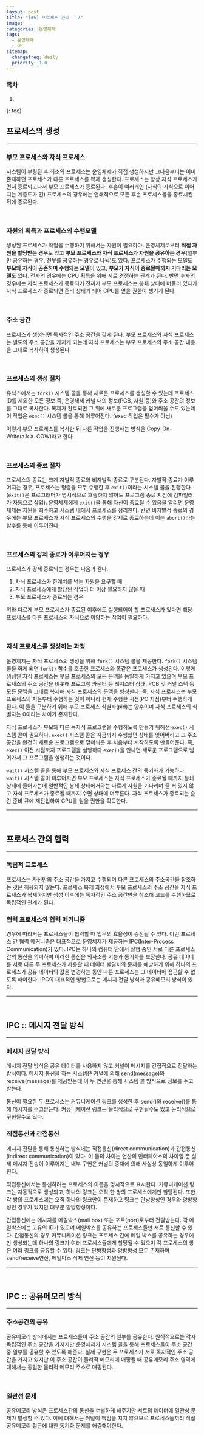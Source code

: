 ```yaml
---
layout: post
title: "[#5] 프로세스 관리 - 2"
image:
categories: 운영체제
tags: 
  - 운영체제
  - OS
sitemap:
  changefreq: daily
  priority: 1.0
---
```


### 목차
1. 
{: toc}

## 프로세스의 생성

---

### 부모 프로세스와 자식 프로세스

시스템이 부팅된 후 최초의 프로세스는 운영체제가 직접 생성하지만 그다음부터는 이미 존재하던 프로세스가 다른 프로세스를 복제 생성한다. 프로세스는 항상 자식 프로세스가 먼저 종료되고나서 부모 프로세스가 종료된다. 후손이 여러개인 (자식의 자식으로 이어지는 계층도가 긴) 프로세스의 경우에는 연쇄적으로 모든 후손 프로세스들을 종료시킨 뒤에 종료된다.

<br/> 

### 자원의 획득과 프로세스의 수행모델

생성된 프로세스가 작업을 수행하기 위해서는 자원이 필요하다. 운영체제로부터 **직접 자원을 할당받는 경우**도 있고 **부모 프로세스와 자식 프로세스가 자원을 공유하는 경우**(일부만 공유하는 경우, 전부를 공유하는 경우로 나뉨)도 있다. 프로세스가 수행되는 모델도 **부모와 자식이 공존하며 수행되는 모델**이 있고, **부모가 자식이 종료될때까지 기다리는 모델**도 있다. 전자의 경우에는 CPU 획득을 위해 서로 경쟁하는 관계가 된다. 반면 후자의 경우에는 자식 프로세스가 종료되기 전까지 부모 프로세스는 봉쇄 상태에 머물러 있다가 자식 프로세스가 종료되면 준비 상태가 되어 CPU를 얻을 권한이 생기게 된다. 

<br/> 

### 주소 공간

프로세스가 생성되면 독자적인 주소 공간을 갖게 된다. 부모 프로세스와 자식 프로세스는 별도의 주소 공간을 가지게 되는데 자식 프로세스는 부모 프로세스의 주소 공간 내용을 그대로 복사하여 생성된다.

<br/> 

### 프로세스의 생성 절차

유닉스에서는 `fork()` 시스템 콜을 통해 새로운 프로세스를 생성할 수 있는데 프로세스 ID를 제외한 모든 정보 즉, 운영체제 커널 내의 정보(PCB, 자원 등)와 주소 공간의 정보를 그대로 복사한다. 복제가 완료되면 그 위에 새로운 프로그램을 덮어씌울 수도 있는데 이 작업은 `exec()` 시스템 콜을 통해 이루어진다. (exec 작업은 필수가 아님)

이렇게 부모 프로세스를 복사한 뒤 다른 작업을 진행하는 방식을 Copy-On-Write(a.k.a. COW)라고 한다.

<br/> 

### 프로세스의 종료 절차

프로세스의 종료는 크게 자발적 종료와 비자발적 종료로 구분된다. 자발적 종료가 이루어지는 경우, 프로세스는 명령을 모두 수행한 후 `exit()`이라는 시스템 콜을 진행한다(`exit()`은 프로그래머가 명시적으로 호출하지 않아도 프로그램 종료 지점에 컴파일러가 자동으로 삽입). 운영체제에게 `exit()`을 통해 자신이 종료될 수 있음을 알리면 운영체제는 자원을 회수하고 시스템 내에서 프로세스를 정리한다. 반면 비자발적 종료의 경우에는 부모 프로세스가 자식 프로세스의 수행을 강제로 종료하는데 이는 `abort()`라는 함수를 통해 이루어진다.

<br/> 

### 프로세스의 강제 종료가 이루어지는 경우

프로세스가 강제 종료되는 경우는 다음과 같다.

1. 자식 프로세스가 한계치를 넘는 자원을 요구할 때
2. 자식 프로세스에게 할당된 작업이 더 이상 필요하지 않을 때
3. 부모 프로세스가 종료되는 경우

위와 다르게 부모 프로세스가 종료된 이후에도 실행되어야 할 프로세스가 있다면 해당 프로세스를 다른 프로세스의 자식으로 이양하는 작업이 필요하다. 

<br/> 

### 자식 프로세스를 생성하는 과정

운영체제는 자식 프로세스의 생성을 위해 `fork()` 시스템 콜을 제공한다. `fork()` 시스템 콜을 하게 되면 `fork()` 함수를 호출한 프로세스와 똑같은 프로세스가 생성된다. 이렇게 생성된 자식 프로세스는 부모 프로세스의 모든 문맥을 동일하게 가지고 있으며 부모 프로세스의 주소 공간을 비롯해 프로그램 카운터 등 레지스터 상태, PCB 및 커널 스택 등 모든 문맥을 그대로 복제해 자식 프로세스의 문맥을 형성한다. 즉, 자식 프로세스는 부모 프로세스의 처음부터 수행하는 것이 아니라 현재 수행한 시점(PC 지점)부터 수행하게 된다. 이 둘을 구분하기 위해 부모 프로세스 식별자(pid)는 양수이며 자식 프로세스의 식별자는 0이라는 차이가 존재한다. 

자식 프로세스가 부모와 다른 독자적 프로그램을 수행하도록 만들기 위해선 `exec()` 시스템 콜이 필요하다. `exec()` 시스템 콜은 지금까지 수행했던 상태를 잊어버리고 그 주소 공간을 완전히 새로운 프로그램으로 덮어씌운 후 처음부터 시작하도록 만들어준다. 즉, `exec()` 이전 시점까지 프로그램을 실행하다 `exec()`을 만나면 새로운 프로그램으로 넘어가서 그 프로그램을 실행하는 것이다.

`wait()` 시스템 콜을 통해 부모 프로세스와 자식 프로세스 간의 동기화가 가능하다. `wait()` 시스템 콜이 이루어지면 부모 프로세스는 자식 프로세스가 종료될 때까지 봉쇄상태에 들어가는데 일반적인 봉쇄 상태에서와는 다르게 자원을 기다리며 줄 서 있지 않고 자식 프로세스가 종료될 때까지 수면 상태에 머무른다. 자식 프로세스가 종료되는 순간 준비 큐에 재진입하여 CPU를 얻을 권한을 획득한다.

---



<br/> 

## 프로세스 간의 협력

---

### 독립적 프로세스

프로세스는 자신만의 주소 공간을 가지고 수행되며 다른 프로세스의 주소공간을 참조하는 것은 허용되지 않는다. 프로세스 복제 과정에서 부모 프로세스의 주소 공간을 자식 프로세스가 복제하지만 생성 이후에는 독자적인 주소 공간만을 참조해 코드를 수행하므로 독립적인 관계가 된다. 



### 협력 프로세스와 협력 메커니즘

경우에 따라서는 프로세스들이 협력할 때 업무의 효율성이 증진될 수 있다. 이런 프로세스 간 협력 메커니즘은 대표적으로 운영체제가 제공하는 IPC(Inter-Process Communication)가 있다. IPC는 하나의 컴퓨터 안에서 실행 중인 서로 다른 프로세스 간의 통신을 의미하며 이러한 통신은 의사소통 기능과 동기화를 보장한다. 공유 데이터를 서로 다른 두 프로세스가 사용할 때 데이터 불일치의 문제를 예방하기 위해 하나의 프로세스가 공유 데이터의 값을 변경하는 동안 다른 프로세스는 그 데이터에 접근할 수 없도록 해야한다. IPC의 대표적인 방법으로는 메시지 전달 방식과 공유메모리 방식이 있다.

---



<br/> 

## IPC :: 메시지 전달 방식

---

### 메시지 전달 방식

메시지 전달 방식은 공유 데이터를 사용하지 않고 커널이 메시지를 간접적으로 전달하는 방식이다. 메시지 통신을 하는 시스템은 커널에 의해 send(message)와 receive(message)를 제공받는데 이 두 연산을 통해 시스템 콜 방식으로 정보를 주고받는다. 

통신이 필요한 두 프로세스는 커뮤니케이션 링크를 생성한 후 send()와 receive()를 통해 메시지를 주고받는다. 커뮤니케이션 링크는 물리적으로 구현될수도 있고 논리적으로 구현될수도 있다.



### 직접통신과 간접통신

메시지 전달을 통해 통신하는 방식에는 직접통신(direct communication)과 간접통신(indirect communication)이 있다. 이 둘의 차이는 연산의 인터페이스의 차이일 뿐 실제 메시지 전송이 이루어지는 내부 구현은 커널의 중재에 의해 사실상 동일하게 이루어진다.

직접통신에서는 통신하려는 프로세스의 이름을 명시적으로 표시한다. 커뮤니케이션 링크는 자동적으로 생성되고, 하나의 링크는 오직 한 쌍의 프로세스에게만 할당된다. 또한 각 쌍의 프로세스에는 오직 하나의 링크만이 존재하고 링크는 단방향성인 경우와 양방향성인 경우가 있지만 대부분 양방향성이다.

간접통신에는 메시지를 메일박스(mail box) 또는 포트(port)로부터 전달받는다. 각 메일박스에는 고유의 ID가 있으며 메일박스를 공유하는 프로세스들만 서로 통신할 수 있다. 간접통신의 경우 커뮤니케이션 링크는 프로세스 간에 메일 박스를 공유하는 경우에만 생성되는데 하나의 링크가 여러 프로세스들에게 할당될 수 있으며 각 프로세스의 쌍은 여러 링크를 공유할 수 있다. 링크는 단방향성과 양방향성 모두 존재하며 send/receive연산, 메일박스 삭제 연산 등이 지원된다.

---



<br/> 

## IPC :: 공유메모리 방식

---

### 주소공간의 공유

공유메모리 방식에서는 프로세스들이 주소 공간의 일부를 공유한다. 원칙적으로는 각자 독립적인 주소 공간을 가지지만 운영체제가 시스템 콜을 통해 프로세스들이 주소 공간 중 일부를 공유할 수 있도록 해준다. 실제 구현은 두 프로세스가 서로 독자적인 주소 공간을 가지고 있지만 이 주소 공간이 물리적 메모리에 매핑될 때 공유메모리 주소 영역에 대해서는 동일한 물리적 메모리 주소로 매핑된다. 

<br/> 

### 일관성 문제

공유메모리 방식은 프로세스간의 통신을 수월하게 해주지만 서로의 데이터에 일관성 문제가 발생할 수 있다. 이에 대해서는 커널이 책임을 지지 않으므로 프로세스들끼리 직접 공유메모리 접근에 대한 동기화 문제를 해결해야한다.